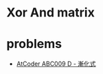 # Xor And matrix




# problems
- [AtCoder ABC009  D - 漸化式](https://atcoder.jp/contests/abc009/tasks/abc009_4)
